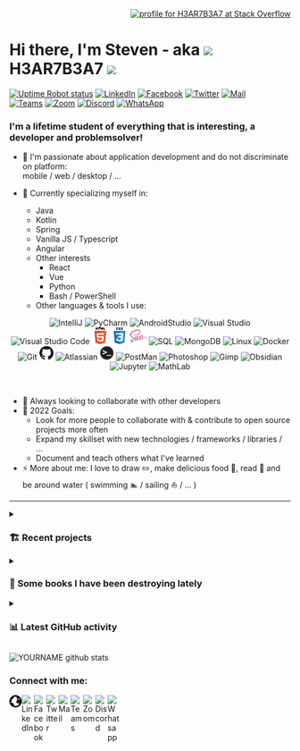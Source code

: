 <p align="right">
<a href="https://stackexchange.com/users/17066586"><img src="https://stackexchange.com/users/flair/17066586.png?theme=dark" width="208" height="58" alt="profile for H3AR7B3A7 at Stack Overflow" title="profile for H3AR7B3A7 at Stack Overflow"></a>
</p>

<h1>Hi there, I'm Steven - aka <img width="20px" src="https://avatars0.githubusercontent.com/u/48164405?s=460&u=8df27165ef4844a868619d36976d785150b39d27&v=4"> H3AR7B3A7 <img width="20px" src="https://avatars0.githubusercontent.com/u/48164405?s=460&u=8df27165ef4844a868619d36976d785150b39d27&v=4"></h1>

[![Uptime Robot status](https://img.shields.io/uptimerobot/status/m786261833-47a772177c1d6fbb9c204565?label=Profile%20Page&style=for-the-badge)](https://h3ar7b3a7.github.io/ProfilePage)
[![LinkedIn](https://img.shields.io/badge/linkedin-%230077B5.svg?&style=for-the-badge&logo=linkedin&logoColor=white)](https://www.linkedin.com/in/developersteven)
[![Facebook](https://img.shields.io/badge/facebook-%231877F2.svg?&style=for-the-badge&logo=facebook&logoColor=white)](https://www.facebook.com/steven.d.powers.3)
[![Twitter](https://img.shields.io/badge/Twitter-1DA1F2?style=for-the-badge&logo=twitter&logoColor=white)](https://twitter.com/H3AR7B3A7)
[![Mail](https://img.shields.io/badge/gmail-D14836?&style=for-the-badge&logo=gmail&logoColor=white)](mailto:steven.d.hondt.sdh@gmail.com)
<br>
[![Teams](https://img.shields.io/badge/Microsoft%20Teams-6264A7?logo=microsoft-teams&logoColor=white&style=for-the-badge)](https://teams.microsoft.com/join/0djomfom3f3n)
[![Zoom](https://img.shields.io/badge/Zoom-2D8CFF?logo=zoom&logoColor=white&style=for-the-badge)](https://us05web.zoom.us/j/4965508526?pwd=Z1FjMWk1L3J0cElzQXhYQ04xY2R4QT09)
[![Discord](https://img.shields.io/badge/discord-%237289DA.svg?&style=for-the-badge&logo=discord&logoColor=white)](https://discord.gg/S8zPqsR)
[![WhatsApp](https://img.shields.io/badge/WHATSAPP-25D366?&style=for-the-badge&logo=whatsapp&logoColor=white)](https://wa.me/0032479318743)


### I'm a lifetime student of everything that is interesting, a developer and problemsolver!

- 💪 I'm passionate about application development and do not discriminate on platform:  
        mobile / web / desktop / ...
- 🌱 Currently specializing myself in:

  - Java
  - Kotlin
  - Spring
  - Vanilla JS / Typescript
  - Angular
  - Other interests
    - React
    - Vue
    - Python
    - Bash / PowerShell
  - Other languages & tools I use:

<p align="center">
<img alt="IntelliJ" width="30px" src="https://upload.wikimedia.org/wikipedia/commons/9/9c/IntelliJ_IDEA_Icon.svg" />
<img alt="PyCharm" width="30px" src="https://upload.wikimedia.org/wikipedia/commons/1/1d/PyCharm_Icon.svg" />
<img alt="AndroidStudio" width="30px" src="https://upload.wikimedia.org/wikipedia/commons/thumb/6/68/Androidstudio.png/600px-Androidstudio.png" />
<img alt="Visual Studio" width="30px" src="https://upload.wikimedia.org/wikipedia/commons/5/59/Visual_Studio_Icon_2019.svg" />
<img alt="Visual Studio Code" width="30px" src="https://upload.wikimedia.org/wikipedia/commons/9/9a/Visual_Studio_Code_1.35_icon.svg" />
<img alt="HTML5" width="30px" src="https://raw.githubusercontent.com/github/explore/80688e429a7d4ef2fca1e82350fe8e3517d3494d/topics/html/html.png" />
<img alt="CSS3" width="30px" src="https://raw.githubusercontent.com/github/explore/80688e429a7d4ef2fca1e82350fe8e3517d3494d/topics/css/css.png" />
<img alt="Sass" width="30px" src="https://raw.githubusercontent.com/github/explore/80688e429a7d4ef2fca1e82350fe8e3517d3494d/topics/sass/sass.png" />
<img alt="SQL" width="20px" src="https://www.freeiconspng.com/uploads/sql-server-icon-png-29.png" />
<img alt="MongoDB" width="35px" src="https://assets.website-files.com/5fdb8852b1531503a9855d4b/605cc71df349230845450111_MONGO.png" />
<img alt="Linux" width="25px" src="https://upload.wikimedia.org/wikipedia/commons/3/35/Tux.svg" />
<img alt="Docker" width="30px" src="https://clouddayscom.files.wordpress.com/2020/06/docker-logo.png" />
<img alt="Git" width="25px" src="https://iconape.com/wp-content/files/ni/64759/png/git-icon.png" />
<img alt="GitHub" width="25px" src="https://raw.githubusercontent.com/github/explore/78df643247d429f6cc873026c0622819ad797942/topics/github/github.png" />
<img alt="Atlassian" width="25px" src="https://wac-cdn-2.atlassian.com/image/upload/f_auto,q_auto/dam/jcr:89e146b4-642e-41fc-8e65-7848337d7bdd/Atlassian-icon-blue-onecolor@2x.png" />
<img alt="Terminal" width="25px" src="https://raw.githubusercontent.com/github/explore/80688e429a7d4ef2fca1e82350fe8e3517d3494d/topics/terminal/terminal.png" />
<img alt="PostMan" width="25px" src="https://seeklogo.com/images/P/postman-logo-0087CA0D15-seeklogo.com.png" />
<img alt="Photoshop" width="30px" src="https://upload.wikimedia.org/wikipedia/commons/b/be/Adobe_Photoshop_CS6_icon.png" />
<img alt="Gimp" width="30px" src="https://upload.wikimedia.org/wikipedia/commons/5/55/GIMP_Icon.png" />
<img alt="Obsidian" width="30px" src="https://papierlos-studieren.net/wp-content/uploads/2020/08/logo-fat-discord-666x525.png" />
<img alt="Jupyter" width="25px" src="https://upload.wikimedia.org/wikipedia/commons/thumb/3/38/Jupyter_logo.svg/44px-Jupyter_logo.svg.png" />
<img alt="MathLab" width="30px" src="https://upload.wikimedia.org/wikipedia/commons/thumb/2/21/Matlab_Logo.png/667px-Matlab_Logo.png" />
</p>
<br>

- 👯 Always looking to collaborate with other developers
- 🥅 2022 Goals:
  - Look for more people to collaborate with & contribute to open source projects more often
  - Expand my skillset with new technologies / frameworks / libraries / ...
  - Document and teach others what I've learned
- ⚡ More about me: I love to draw ✏️, make delicious food 🍴, read 📕 and be around water ( swimming 🏊 / sailing ⛵ / ... )

---

<details>
  <summary><h3>🏗️ Recent projects</h3></summary>
  <ul>
    <li>
      <a href="https://github.com/H3AR7B3A7/Toolbox">Toolbox</a> - An example in Angular front-end & Spring back-end project best practices (WIP).
    </li>
    <li>
      <a href="https://github.com/H3AR7B3A7/ChromeExtension">Chrome Extension</a>
    </li>
    <li>
      Small examples on my <a href="https://stackblitz.com/@H3AR7B3A7">StackBlitz Account</a> to explain some concepts to people on StackOverflow
    </li>
    <li>
      Hospital VOIP Solutions (NUCLeUS): a Java Spring - Angular stack (Private Repo)
    </li>
    <li>
      Driving School Management Software (PointHR): a Java Spring - Vue stack (Private Repo)
    </li>
    <li>
      TodoList Application: a Java Spring - Angular stack (Private Repo)
    </li>
    <li>
      <a href="https://github.com/H3AR7B3A7/ContactManagerBackend">ContactManagerBackend</a>
    </li>
    <li>
      <a href="https://github.com/H3AR7B3A7/ChessClock">Chess Clock for Android in Kotlin with UI testing</a>
    </li>
    <li>
      <a href="https://github.com/H3AR7B3A7/RNGesus">On screen RNG with JavaFX for streamers and giveaways</a>
    </li>
    <li>
      <a href="https://github.com/H3AR7B3A7/TjEnterprise-pet-store">Pet store webshop with Spring boot connected to SQL database</a>
    </li>
    <li>
      <a href="https://github.com/H3AR7B3A7/CoronaTracker">Spring boot web service tracking corona data from a CSV</a>
    </li>
    <li>
      <a href="https://github.com/H3AR7B3A7/EndTermAndroidProject">Android app showing comic art locations on a Google map in Java</a>
    </li>
    <li>
      <a href="https://github.com/H3AR7B3A7/JavaSnake">Snake in Java</a>
    </li>
    <li>
      <a href="https://github.com/H3AR7B3A7/SpaceInvaders">Space Invaders in Python</a>
    </li>
    <li>
      <a href="https://github.com/H3AR7B3A7/ProfilePage">My profile page</a>
    </li>
  </ul>
</details>

<details>
  <summary><h3>📕 Some books I have been destroying lately</h3></summary>
  <ul>
    <li>The User Experience Team of One - Leah Buley</li>
    <li>Java coding problems - L. Anghel</li>
    <li>Effective Java - J. Bloch</li>
    <li>OCP Study Guide - J. Boyarsky, S. Selikoff (EXAM 1Z0-815, 1Z0-816 & 1Z0-817)</li>
    <li>Spring 5.0 Cookbook - S. John C. Tragura</li>
    <li>Java Design Patterns - Vaskaran Sarcar</li>
    <li>Pro Spring 5 - L. Cosmina, R. Harrop, C. Schaefer, C. Ho</li>
    <li>Spring Boot in Action - C. Walls</li>
    <li>Thinking in Java - B. Eckel</li>
    <li>Domain Driven Design - E. Evans</li>
    <li>Clean Code - R.C. Martin</li>
    <li>Agile Project Management for dummies - Mark C. Layton, Steven J. Ostermiller</li>
    <li>Scrum for dummies - M. C. Layton, D. Morrow</li>
    <li>Beginning programming with C++ for dummies - S. R. Davis</li>
    <li>Learning Angular 3d ed. - A. Bampakos , P. Deeleman</li>
  </ul>
</details>

<details>
  <summary><h3>📊 Latest GitHub activity</h3></summary>
  <ul>
    <li>📝 Minor update to documentation <a href="https://github.com/chromaui/learnstorybook.com/pull/639">#639</a> in <a href="https://github.com/chromaui/learnstorybook.com">chromaui/learnstorybook.com</a></li>
    <li>💪 Fixed 3 bugs <a href="https://github.com/Mrjsaw/ChessClock/pull/27">#27</a> in <a href="https://github.com/Mrjsaw/ChessClock">Mrjsaw/ChessClock</a></li>
    <li>💪 Fixed the 'Translation Editor' that didn't work because of faulty file structure <a href="https://github.com/sylvek/itracing2/pull/146">#146</a> in <a href="https://github.com/sylvek/itracing2">sylvek/itracing2</a></li>
    <li>📝 Creating and sharing documentation on different subjects:</li>
    <details style="padding-left: 1rem;">
      <summary>Click here for examples.</summary>
      <ul>
        <li>Aggregating Notes in Obsidian: <a href="https://github.com/H3AR7B3A7/SecondBrain">SecondBrain</a></li>
        <li>Best Practices: <a href="https://github.com/H3AR7B3A7/BestPractices">BestPractices</a></li>
        <li>Java Certification: <a href="https://github.com/H3AR7B3A7/CertificationPractice">CertificationPractice</a></li>
        <li>Java Design Patterns: <a href="https://github.com/H3AR7B3A7/DesignPatterns">DesignPatterns</a></li>
        <li>Docker & Kubernetes: <a href="https://github.com/H3AR7B3A7/DockerAndKubernetes">DockerAndKubernetes</a></li>
        <li>Windows Terminal & Powershell: <a href="https://github.com/H3AR7B3A7/WindowsTerminalAndPowershell">WindowsTerminalAndPowershell</a></li>
        <li>Linux Terminal & Bash: <a href="https://github.com/H3AR7B3A7/LinuxTerminalAndBash">LinuxTerminalAndBash</a></li>
      </ul>
    </details>
    <li>🎓 Created a lot of repositories to learn about different subjects:</li>
    <details style="padding-left: 1rem;">
      <summary>Click here for examples.</summary>
      <ul>
        <li>Spring Boot: <a href="https://github.com/H3AR7B3A7/MoreSpringCourses">MoreSpringCourses</a></li>
        <li>CSS: <a href="https://github.com/H3AR7B3A7/EarlyStylingProjects">EarlyStylingProjects</a></li>
        <li>Various Libraries/Technologies: <a href="https://github.com/H3AR7B3A7/ExploringSomeTechnologies">ExploringSomeTechnologies</a></li>
        <li>Angular: <a href="https://github.com/H3AR7B3A7/EarlyAngularProjects">EarlyAngularProjects</a></li>
        <li>React: <a href="https://github.com/H3AR7B3A7/EarlyReactProjects">EarlyReactProjects</a></li>
        <li>Vue: <a href="https://github.com/H3AR7B3A7/EarlyVueProjects">EarlyVueProjects</a></li>
        <li>GWT: <a href="https://github.com/H3AR7B3A7/EarlyGwtProjects">EarlyGwtProjects</a></li>
        <li>Spring Web: <a href="https://github.com/H3AR7B3A7/SpringMVC">SpringMVC</a>, <a href="https://github.com/H3AR7B3A7/SpringServletStackXml">SpringServletStackXml</a> & <a href="https://github.com/H3AR7B3A7/SpringServletStackCode">SpringServletStackCode</a></li>
        <li>Spring security, Angular front-end & more: <a href="https://github.com/H3AR7B3A7/SpringCourses">SpringCourses</a></li>
        <li>OOP: <a href="https://github.com/H3AR7B3A7/CardDeck">CardDeck</a></li>
        <li>Jupyter Lab & Notebooks: <a href="https://github.com/H3AR7B3A7/ExploringJupyterLab">ExploringJupyterLab</a></li>
        <li>Vanilla Javascript: <a href="https://github.com/H3AR7B3A7/JSProjects">JSProjects</a></li>
        <li>PyGame: <a href="https://github.com/H3AR7B3A7/SpaceInvaders">SpaceInvaders</a></li>
        <li>Java I/O: <a href="https://github.com/H3AR7B3A7/AutomatedPitchMailer">AutomatedPitchMailer</a></li>
        <li>...</li>
      </ul>
    </details>
    <li>🌐 Created some example web application hosted on Heroku (only available first half of the month):</li>
    <details style="padding-left: 1rem;">
      <summary>Click here for examples.</summary>
      <ul>
        <li>Conference CRUD service, using Java & Spring Boot: <a href="https://conf-spring.herokuapp.com/swagger-ui/index.html?configUrl=/v3/api-docs/swagger-config">here</a></li>
        <li>Contact list app, using Ruby on Rails: <a href="https://efriends.herokuapp.com/">here</a></li>
        <li>Product manager app, using Python & Django: <a href="https://exampledjango.herokuapp.com/">here</a></li>
      </ul>
    </details>
  </ul>
</details>

![YOURNAME github stats](https://github-readme-stats.vercel.app/api?username=h3ar7b3a7&theme=github_dark&show_icons=true&hide_border=true)

### Connect with me:

[<img align="left" alt="ProfilePage" width="22px" src="https://raw.githubusercontent.com/iconic/open-iconic/master/svg/globe.svg" />](https://h3ar7b3a7.github.io/ProfilePage)
[<img align="left" alt="LinkedIn" width="22px" src="https://cdn.jsdelivr.net/npm/simple-icons@v3/icons/linkedin.svg" />](https://www.linkedin.com/in/developersteven)
[<img align="left" alt="Facebook" width="22px" src="https://cdn.jsdelivr.net/npm/simple-icons@3.12.1/icons/facebook.svg" />](https://www.facebook.com/steven.d.powers.3)
[<img align="left" alt="Twitter" width="22px" src="https://cdn.jsdelivr.net/npm/simple-icons@3.13.0/icons/twitter.svg" />](https://twitter.com/H3AR7B3A7)
[<img align="left" alt="Mail" width="22px" src="https://cdn.jsdelivr.net/npm/simple-icons@3.12.1/icons/mail-dot-ru.svg" />](mailto:steven.d.hondt.sdh@gmail.com)
[<img align="left" alt="Teams" width="22px" src="https://cdn.jsdelivr.net/npm/simple-icons@3.12.1/icons/microsoftteams.svg" />](https://teams.microsoft.com/join/0djomfom3f3n)
[<img align="left" alt="Zoom" width="22px" src="https://cdn.icon-icons.com/icons2/2428/PNG/512/zoom_black_logo_icon_147040.png" />](https://us05web.zoom.us/j/4965508526?pwd=Z1FjMWk1L3J0cElzQXhYQ04xY2R4QT09)
[<img align="left" alt="Discord" width="22px" src="https://cdn.jsdelivr.net/npm/simple-icons@3.12.1/icons/discord.svg" />](https://discord.gg/S8zPqsR)
[<img align="left" alt="Whatsapp" width="22px" src="https://cdn.jsdelivr.net/npm/simple-icons@3.13.0/icons/whatsapp.svg" />](https://wa.me/0032479318743)
